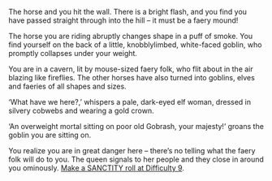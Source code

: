 The horse and you hit the wall. There is a bright flash, and you
find you have passed straight through into the hill – it must be a
faery mound!

The horse you are riding abruptly changes shape in a puff of
smoke. You find yourself on the back of a little, knobblylimbed, white-faced goblin, who promptly collapses under your
weight.

You are in a cavern, lit by mouse-sized faery folk, who flit
about in the air blazing like fireflies. The other horses have also
turned into goblins, elves and faeries of all shapes and sizes.

‘What have we here?,’ whispers a pale, dark-eyed elf woman,
dressed in silvery cobwebs and wearing a gold crown.

‘An overweight mortal sitting on poor old Gobrash, your
majesty!’ groans the goblin you are sitting on.

You realize you are in great danger here – there’s no telling
what the faery folk will do to you. The queen signals to her
people and they close in around you ominously. [Make a
SANCTITY roll at Difficulty 9](!roll!sanctity!9!626!268).
